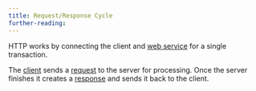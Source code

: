 ```yaml
---
title: Request/Response Cycle
further-reading:
---
```

HTTP works by connecting the client and [web service](/web-service) for a single transaction.

The [client](/client-server-model) sends a [request](/http-request) to the server for processing. Once the server finishes it creates a [response](/http-response) and sends it back to the client.
